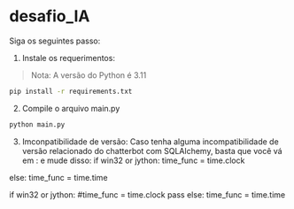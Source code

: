 # desafio_IA
Siga os seguintes passo:

1. Instale os requerimentos:
> Nota: A versão do Python é 3.11
```bash
pip install -r requirements.txt
```
2. Compile o arquivo main.py
```bash
python main.py
```
3. Imconpatibilidade de versão:
Caso tenha alguma incompatibilidade de versão relacionado do chatterbot com SQLAlchemy, basta que você vá em :
e mude disso:
if win32 or jython:
    time_func = time.clock
    
else:
    time_func = time.time

if win32 or jython:
    #time_func = time.clock
    pass
else:
    time_func = time.time